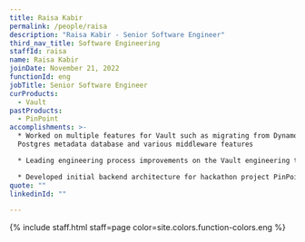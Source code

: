 ```yaml
---
title: Raisa Kabir
permalink: /people/raisa
description: "Raisa Kabir - Senior Software Engineer"
third_nav_title: Software Engineering
staffId: raisa
name: Raisa Kabir
joinDate: November 21, 2022
functionId: eng
jobTitle: Senior Software Engineer
curProducts:
  - Vault
pastProducts:
  - PinPoint
accomplishments: >-
  * Worked on multiple features for Vault such as migrating from DynamoDB to a
  Postgres metadata database and various middleware features

  * Leading engineering process improvements on the Vault engineering team such as engineering learning sessions, tech debt trackers, and cleaner log prefix nomenclature

  * Developed initial backend architecture for hackathon project PinPoint
quote: ""
linkedinId: ""

---
```


{% include staff.html staff=page color=site.colors.function-colors.eng %}
